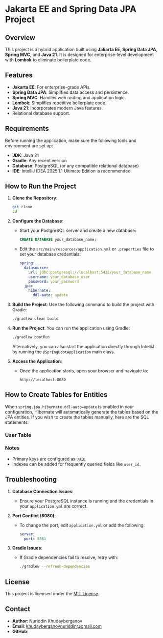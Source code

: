 # Jakarta EE and Spring Data JPA Project

## Overview

This project is a hybrid application built using **Jakarta EE**, **Spring Data JPA**, **Spring MVC**, and **Java 21**. It is designed for enterprise-level development with **Lombok** to eliminate boilerplate code.

## Features

- **Jakarta EE**: For enterprise-grade APIs.
- **Spring Data JPA**: Simplified data access and persistence.
- **Spring MVC**: Handles web routing and application logic.
- **Lombok**: Simplifies repetitive boilerplate code.
- **Java 21**: Incorporates modern Java features.
- Relational database support.

## Requirements

Before running the application, make sure the following tools and environment are set up:

- **JDK**: Java 21
- **Gradle**: Any recent version
- **Database**: PostgreSQL (or any compatible relational database)
- **IDE**: IntelliJ IDEA 2025.1.1 Ultimate Edition is recommended

## How to Run the Project

1. **Clone the Repository**:
   ```bash
   git clone 
   cd 
   ```

2. **Configure the Database**:
    - Start your PostgreSQL server and create a new database:
      ```sql
      CREATE DATABASE your_database_name;
      ```
    - Edit the `src/main/resources/application.yml` or `.properties` file to set your database credentials:
      ```yaml
      spring:
        datasource:
          url: jdbc:postgresql://localhost:5432/your_database_name
          username: your_database_user
          password: your_password
        jpa:
          hibernate:
            ddl-auto: update
      ```

3. **Build the Project**:
   Use the following command to build the project with Gradle:
   ```bash
   ./gradlew clean build
   ```

4. **Run the Project**:
   You can run the application using Gradle:
   ```bash
   ./gradlew bootRun
   ```
   Alternatively, you can also start the application directly through IntelliJ by running the `@SpringBootApplication` main class.

5. **Access the Application**:
    - Once the application starts, open your browser and navigate to:
      ```
      http://localhost:8080
      ```

## How to Create Tables for Entities

When `spring.jpa.hibernate.ddl-auto=update` is enabled in your configuration, Hibernate will automatically generate the tables based on the JPA entities. If you wish to create the tables manually, here are the SQL statements:

### **User Table**

### Notes
- Primary keys are configured as `UUID`.
- Indexes can be added for frequently queried fields like `user_id`.

## Troubleshooting

1. **Database Connection Issues**:
    - Ensure your PostgreSQL instance is running and the credentials in your `application.yml` are correct.

2. **Port Conflict (8080)**:
    - To change the port, edit `application.yml` or add the following:
      ```yaml
      server:
        port: 8081
      ```

3. **Gradle Issues**:
    - If Gradle dependencies fail to resolve, retry with:
      ```bash
      ./gradlew --refresh-dependencies
      ```

## License

This project is licensed under the [MIT License](./LICENSE).

## Contact

- **Author**: Nuriddin Khudayberganov
- **Email**: khudayberganovnuriddin@gmail.com
- **GitHub**: 

